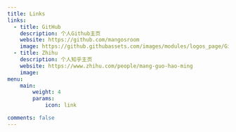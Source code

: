 ```yaml
---
title: Links
links:
  - title: GitHub
    description: 个人Github主页
    website: https://github.com/mangosroom
    image: https://github.githubassets.com/images/modules/logos_page/GitHub-Mark.png
  - title: Zhihu
    description: 个人知乎主页
    website: https://www.zhihu.com/people/mang-guo-hao-ming
    image: 
menu:
    main: 
        weight: 4
        params:
            icon: link

comments: false
---
```


